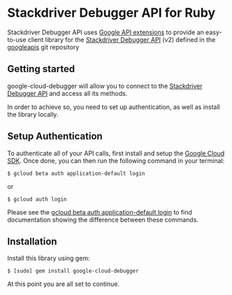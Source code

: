 Stackdriver Debugger API for Ruby
=================================================

Stackdriver Debugger API uses [Google API extensions][google-gax] to provide an
easy-to-use client library for the [Stackdriver Debugger API][] (v2) defined in the [googleapis][] git repository


[googleapis]: https://github.com/googleapis/googleapis/tree/master/google/devtools/
[google-gax]: https://github.com/googleapis/gax-ruby
[Stackdriver Debugger API]: https://developers.google.com/apis-explorer/?hl=en_US#p/clouddebugger/v2

Getting started
---------------

google-cloud-debugger will allow you to connect to the [Stackdriver Debugger API][] and access all its methods.

In order to achieve so, you need to set up authentication, as well as install the library locally.


Setup Authentication
--------------------

To authenticate all of your API calls, first install and setup the [Google Cloud SDK][].
Once done, you can then run the following command in your terminal:

    $ gcloud beta auth application-default login

or

    $ gcloud auth login

Please see the [gcloud beta auth application-default login][] to find documentation showing the difference between these commands.

[Google Cloud SDK]: https://cloud.google.com/sdk/
[gcloud beta auth application-default login]: https://cloud.google.com/sdk/gcloud/reference/beta/auth/application-default/login


Installation
-------------------

Install this library using gem:

    $ [sudo] gem install google-cloud-debugger

At this point you are all set to continue.
